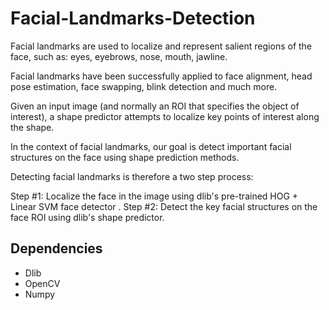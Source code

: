 # Facial-Landmarks-Detection

Facial landmarks are used to localize and represent salient regions of the face, such as: eyes, eyebrows, nose, mouth, jawline. 

Facial landmarks have been successfully applied to face alignment, head pose estimation, face swapping, blink detection and much more.

Given an input image (and normally an ROI that specifies the object of interest), a shape predictor attempts to localize key points of interest along the shape.

In the context of facial landmarks, our goal is detect important facial structures on the face using shape prediction methods.

Detecting facial landmarks is therefore a two step process:

Step #1: Localize the face in the image using dlib's pre-trained HOG + Linear SVM face detector .
Step #2: Detect the key facial structures on the face ROI using dlib's shape predictor. 

## Dependencies ##

* Dlib
* OpenCV
* Numpy

